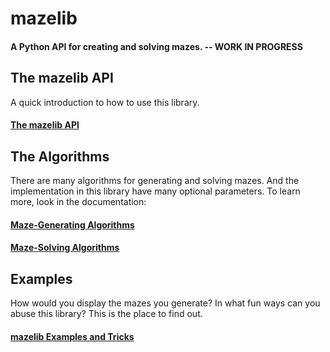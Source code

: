 # mazelib

#### A Python API for creating and solving mazes.  --  WORK IN PROGRESS

## The mazelib API

A quick introduction to how to use this library.

#### [The mazelib API](docs/API.md)

## The Algorithms

There are many algorithms for generating and solving mazes. And the implementation in this library have many optional parameters. To learn more, look in the documentation:

#### [Maze-Generating Algorithms](docs/MAZE_GEN_ALGOS.md)

#### [Maze-Solving Algorithms](docs/MAZE_SOLVE_ALGOS.md)


## Examples

How would you display the mazes you generate? In what fun ways can you abuse this library? This is the place to find out.

#### [mazelib Examples and Tricks](docs/EXAMPLES.md)

